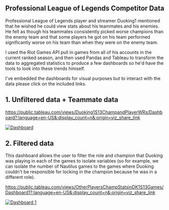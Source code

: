 ## Professional League of Legends Competitor Data

Professional League of Legends player and streamer Duoking1 mentioned that he wished he could view stats about his teammates and his enemies. He felt as though his teammates consistently picked worse champions than the enemy team and that some players he got on his team performed significantly worse on his team than when they were on the enemy team.

I used the Riot Games API pull in games from all of his accounts in the current ranked season, and then used Pandas and Tableau to transform the data to aggregated statistics to produce a few dashboards so he'd have the tools to look into these trends himself.

I've embedded the dashboards for visual purposes but to interact with the data please click on the included links.

## 1. Unfiltered data + Teammate data

https://public.tableau.com/views/Duoking1S13ChampandPlayerWRs/Dashboard?:language=en-US&:display_count=n&:origin=viz_share_link

<div class='tableauPlaceholder' id='viz1684880099111' style='position: relative'><noscript><a href='#'><img alt='Dashboard ' src='https:&#47;&#47;public.tableau.com&#47;static&#47;images&#47;Du&#47;Duoking1S13ChampandPlayerWRs&#47;Dashboard&#47;1_rss.png' style='border: none' /></a></noscript><object class='tableauViz'  style='display:none;'><param name='host_url' value='https%3A%2F%2Fpublic.tableau.com%2F' /> <param name='embed_code_version' value='3' /> <param name='site_root' value='' /><param name='name' value='Duoking1S13ChampandPlayerWRs&#47;Dashboard' /><param name='tabs' value='no' /><param name='toolbar' value='yes' /><param name='static_image' value='https:&#47;&#47;public.tableau.com&#47;static&#47;images&#47;Du&#47;Duoking1S13ChampandPlayerWRs&#47;Dashboard&#47;1.png' /> <param name='animate_transition' value='yes' /><param name='display_static_image' value='yes' /><param name='display_spinner' value='yes' /><param name='display_overlay' value='yes' /><param name='display_count' value='yes' /><param name='language' value='en-US' /></object></div>                <script type='text/javascript'>                    var divElement = document.getElementById('viz1684880099111');                    var vizElement = divElement.getElementsByTagName('object')[0];                    if ( divElement.offsetWidth > 800 ) { vizElement.style.width='1366px';vizElement.style.height='795px';} else if ( divElement.offsetWidth > 500 ) { vizElement.style.width='1366px';vizElement.style.height='795px';} else { vizElement.style.width='100%';vizElement.style.height='727px';}                     var scriptElement = document.createElement('script');                    scriptElement.src = 'https://public.tableau.com/javascripts/api/viz_v1.js';                    vizElement.parentNode.insertBefore(scriptElement, vizElement);                </script>

## 2. Filtered data

This dashboard allows the user to filter the role and champion that Duoking was playing in each of the games to isolate variables (so for example, we can isolate the number of Nautilus games to the games where Duoking couldn't be responsible for locking in the champion because he was in a different role).

https://public.tableau.com/views/OtherPlayersChampStatsinDK1S13Games/Dashboard1?:language=en-US&:display_count=n&:origin=viz_share_link

<div class='tableauPlaceholder' id='viz1684880077775' style='position: relative'><noscript><a href='#'><img alt='Dashboard 1 ' src='https:&#47;&#47;public.tableau.com&#47;static&#47;images&#47;Ot&#47;OtherPlayersChampStatsinDK1S13Games&#47;Dashboard1&#47;1_rss.png' style='border: none' /></a></noscript><object class='tableauViz'  style='display:none;'><param name='host_url' value='https%3A%2F%2Fpublic.tableau.com%2F' /> <param name='embed_code_version' value='3' /> <param name='site_root' value='' /><param name='name' value='OtherPlayersChampStatsinDK1S13Games&#47;Dashboard1' /><param name='tabs' value='no' /><param name='toolbar' value='yes' /><param name='static_image' value='https:&#47;&#47;public.tableau.com&#47;static&#47;images&#47;Ot&#47;OtherPlayersChampStatsinDK1S13Games&#47;Dashboard1&#47;1.png' /> <param name='animate_transition' value='yes' /><param name='display_static_image' value='yes' /><param name='display_spinner' value='yes' /><param name='display_overlay' value='yes' /><param name='display_count' value='yes' /><param name='language' value='en-US' /></object></div>                <script type='text/javascript'>                    var divElement = document.getElementById('viz1684880077775');                    var vizElement = divElement.getElementsByTagName('object')[0];                    if ( divElement.offsetWidth > 800 ) { vizElement.style.width='550px';vizElement.style.height='1027px';} else if ( divElement.offsetWidth > 500 ) { vizElement.style.width='550px';vizElement.style.height='1027px';} else { vizElement.style.width='100%';vizElement.style.height='727px';}                     var scriptElement = document.createElement('script');                    scriptElement.src = 'https://public.tableau.com/javascripts/api/viz_v1.js';                    vizElement.parentNode.insertBefore(scriptElement, vizElement);                </script>
